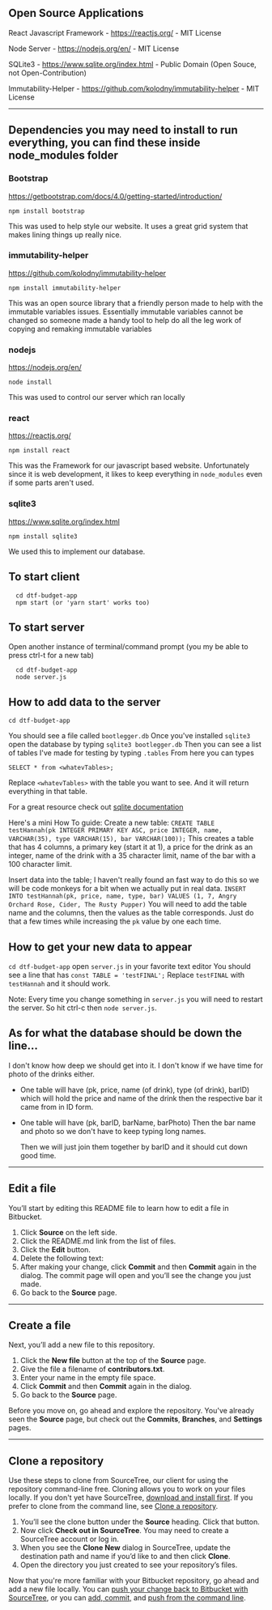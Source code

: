 
## Open Source Applications
React Javascript Framework - https://reactjs.org/ - MIT License

Node Server - https://nodejs.org/en/ - MIT License

SQLite3 - https://www.sqlite.org/index.html - Public Domain (Open Souce, not Open-Contribution)

Immutability-Helper - https://github.com/kolodny/immutability-helper - MIT License

---
## Dependencies you may need to install to run everything, you can find these inside node_modules folder
### Bootstrap
  https://getbootstrap.com/docs/4.0/getting-started/introduction/

  `npm install bootstrap`

  This was used to help style our website. It uses a great grid system that makes lining things up really nice.

### immutability-helper

https://github.com/kolodny/immutability-helper

`npm install immutability-helper`

This was an open source library that a friendly person made to help with the immutable variables issues. Essentially immutable variables cannot be changed so someone made a handy tool to help do all the leg work of copying and remaking immutable variables


### nodejs

https://nodejs.org/en/

`node install`

This was used to control our server which ran locally


### react

https://reactjs.org/

`npm install react`

This was the Framework for our javascript based website. Unfortunately since it is web development, it likes to keep everything in  `node_modules` even if some parts aren't used.

### sqlite3

https://www.sqlite.org/index.html

`npm install sqlite3`

We used this to implement our database.

## To start client
```
  cd dtf-budget-app
  npm start (or 'yarn start' works too)
```

## To start server
Open another instance of terminal/command prompt (you my be able to press ctrl-t for a new tab)
```
  cd dtf-budget-app
  node server.js
```

## How to add data to the server
  `cd dtf-budget-app`

  You should see a file called `bootlegger.db`
  Once you've installed `sqlite3` open the database by typing
  `sqlite3 bootlegger.db`
  Then you can see a list of tables I've made for testing by typing `.tables`
  From here you can types

  `SELECT * from <whatevTables>;`

  Replace `<whatevTables>` with the table you want to see. And it will return everything in that table.

  For a great resource check out [sqlite documentation](https://www.sqlite.org/lang.html)

  Here's a mini How To guide:
  Create a new table:
  `CREATE TABLE testHannah(pk INTEGER PRIMARY KEY ASC, price INTEGER, name, VARCHAR(35), type VARCHAR(15), bar VARCHAR(100));`
  This creates a table that has 4 columns, a primary key (start it at 1), a price for the drink as an integer, name of the drink with a 35 character limit, name of the bar with a 100 character limit.

  Insert data into the table;
  I haven't really found an fast way to do this so we will be code monkeys for a bit when we actually put in real data.
  `INSERT INTO testHannah(pk, price, name, type, bar) VALUES (1, 7, Angry Orchard Rose, Cider, The Rusty Pupper)`
  You will need to add the table name and the columns, then the values as the table corresponds. Just do that a few times while increasing the `pk` value by one each time.

## How to get your new data to appear
  `cd dtf-budget-app`
  open `server.js` in your favorite text editor
  You should see a line that has `const TABLE = 'testFINAL';`
  Replace `testFINAL` with `testHannah` and it should work.

  Note:
  Every time you change something in `server.js` you will need to restart the server. So hit ctrl-c then `node server.js`.

## As for what the database should be down the line...
  I don't know how deep we should get into it. I don't know if we have time for photo of the drinks either.

  - One table will have (pk, price, name (of drink), type (of drink), barID)
    which will hold the price and name of the drink then the respective bar it came from in ID form.
  - One table will have (pk, barID, barName, barPhoto)
    Then the bar name and photo so we don't have to keep typing long names.

    Then we will just join them together by barID and it should cut down good time.

---
## Edit a file

You’ll start by editing this README file to learn how to edit a file in Bitbucket.

1. Click **Source** on the left side.
2. Click the README.md link from the list of files.
3. Click the **Edit** button.
4. Delete the following text:
5. After making your change, click **Commit** and then **Commit** again in the dialog. The commit page will open and you’ll see the change you just made.
6. Go back to the **Source** page.

---

## Create a file

Next, you’ll add a new file to this repository.

1. Click the **New file** button at the top of the **Source** page.
2. Give the file a filename of **contributors.txt**.
3. Enter your name in the empty file space.
4. Click **Commit** and then **Commit** again in the dialog.
5. Go back to the **Source** page.

Before you move on, go ahead and explore the repository. You've already seen the **Source** page, but check out the **Commits**, **Branches**, and **Settings** pages.

---

## Clone a repository

Use these steps to clone from SourceTree, our client for using the repository command-line free. Cloning allows you to work on your files locally. If you don't yet have SourceTree, [download and install first](https://www.sourcetreeapp.com/). If you prefer to clone from the command line, see [Clone a repository](https://confluence.atlassian.com/x/4whODQ).

1. You’ll see the clone button under the **Source** heading. Click that button.
2. Now click **Check out in SourceTree**. You may need to create a SourceTree account or log in.
3. When you see the **Clone New** dialog in SourceTree, update the destination path and name if you’d like to and then click **Clone**.
4. Open the directory you just created to see your repository’s files.

Now that you're more familiar with your Bitbucket repository, go ahead and add a new file locally. You can [push your change back to Bitbucket with SourceTree](https://confluence.atlassian.com/x/iqyBMg), or you can [add, commit,](https://confluence.atlassian.com/x/8QhODQ) and [push from the command line](https://confluence.atlassian.com/x/NQ0zDQ).
